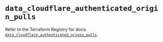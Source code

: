 # `data_cloudflare_authenticated_origin_pulls`

Refer to the Terraform Registry for docs: [`data_cloudflare_authenticated_origin_pulls`](https://registry.terraform.io/providers/cloudflare/cloudflare/5.9.0/docs/data-sources/authenticated_origin_pulls).
